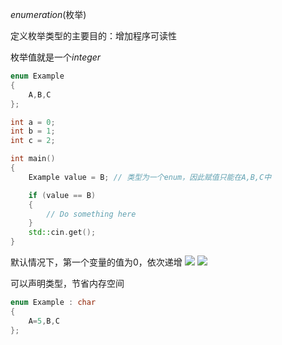 *enumeration*(枚举)

定义枚举类型的主要目的：增加程序可读性

枚举值就是一个*integer*

```cpp
enum Example
{
	A,B,C
};

int a = 0;
int b = 1;
int c = 2;

int main()
{
	Example value = B; // 类型为一个enum，因此赋值只能在A,B,C中

	if (value == B)
	{
		// Do something here
	}
	std::cin.get();
}
```

默认情况下，第一个变量的值为0，依次递增
![](Pasted%20image%2020230703095443.png)
![](Pasted%20image%2020230703095529.png)

可以声明类型，节省内存空间
```cpp
enum Example : char
{
	A=5,B,C
};
```

